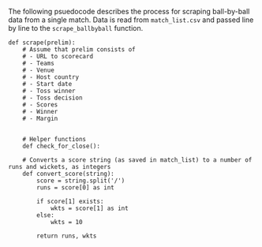 The following psuedocode describes the process for scraping ball-by-ball data from a single match. Data is read from ```match_list.csv``` and passed line by line to the ```scrape_ballbyball``` function.

```
def scrape(prelim):
	# Assume that prelim consists of 
	# - URL to scorecard
	# - Teams
	# - Venue
	# - Host country
	# - Start date
	# - Toss winner
	# - Toss decision
	# - Scores
	# - Winner
	# - Margin


	# Helper functions
	def check_for_close():

	# Converts a score string (as saved in match_list) to a number of runs and wickets, as integers
	def convert_score(string):
		score = string.split('/')
		runs = score[0] as int

		if score[1] exists:
			wkts = score[1] as int
		else:
			wkts = 10

		return runs, wkts

```